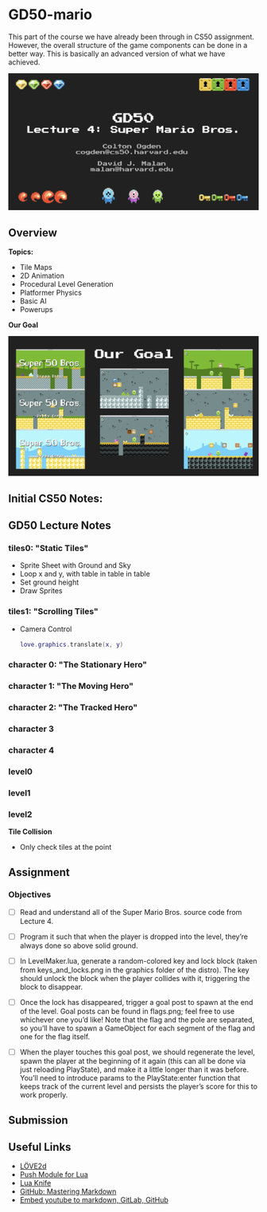 # GD50-mario
This part of the course we have already been through in CS50 assignment. However, the overall structure of the game components can be done in a better way. This is basically an advanced version of what we have achieved.

<img src="img/title.png" width="700">


## Overview
**Topics:**
-   Tile Maps
-   2D Animation
-   Procedural Level Generation
-   Platformer Physics
-   Basic AI
-   Powerups

**Our Goal**

<img src="img/our-goal.png" width="700">


## Initial CS50 Notes:


## GD50 Lecture Notes

### tiles0: "Static Tiles"


-   Sprite Sheet with Ground and Sky
-   Loop x and y, with table in table in table
-   Set ground height
-   Draw Sprites


### tiles1: "Scrolling Tiles"
-   Camera Control

    ```lua
    love.graphics.translate(x, y)
    ```

### character 0: "The Stationary Hero"


### character 1: "The Moving Hero"


### character 2: "The Tracked Hero"


### character 3


### character 4


### level0


### level1


### level2


**Tile Collision**
-   Only check tiles at the point




## Assignment
### Objectives
-   [ ] Read and understand all of the Super Mario Bros. source code from Lecture 4.
-   [ ] Program it such that when the player is dropped into the level, they’re always done so above solid ground.
-   [ ] In LevelMaker.lua, generate a random-colored key and lock block (taken from keys_and_locks.png in the graphics folder of the distro). The key should unlock the block when the player collides with it, triggering the block to disappear.
-   [ ] Once the lock has disappeared, trigger a goal post to spawn at the end of the level. Goal posts can be found in flags.png; feel free to use whichever one you’d like! Note that the flag and the pole are separated, so you’ll have to spawn a GameObject for each segment of the flag and one for the flag itself.
-   [ ] When the player touches this goal post, we should regenerate the level, spawn the player at the beginning of it again (this can all be done via just reloading PlayState), and make it a little longer than it was before. You’ll need to introduce params to the PlayState:enter function that keeps track of the current level and persists the player’s score for this to work properly.



## Submission


## Useful Links
-   [LÖVE2d](https://love2d.org/wiki/love)
-   [Push Module for Lua](https://github.com/Ulydev/push)
-   [Lua Knife](https://github.com/airstruck/knife)
-   [GitHub: Mastering Markdown](https://guides.github.com/features/mastering-markdown/)
-   [Embed youtube to markdown, GitLab, GitHub](http://embedyoutube.org/)
